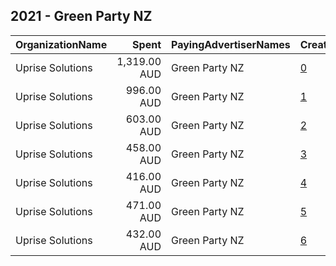 ## 2021 - Green Party NZ 
|OrganizationName|Spent|PayingAdvertiserNames|CreativeUrls|Impressions|Genders|AgeBrackets|CountryCodes|BillingAddresses|CandidateBallotInformation|
|:---|---:|:---|:---|---:|:---|:---|:---|:---|:---|
|Uprise Solutions|1,319.00 AUD|Green Party NZ|[0](https://www.snap.com/political-ads/asset/0821e220133a8b62470c333944225ffb4e2085a9b701eed013fad84b7170d2a6?mediaType=mp4)|492,419||18-30|new zealand|NZ|Green Party Housing|
|Uprise Solutions|996.00 AUD|Green Party NZ|[1](https://www.snap.com/political-ads/asset/35c464ef55e10c8219ca505b05434cb2865e686e7d11a333e823b88534ab0995?mediaType=mp4)|364,693||18-30|new zealand|NZ|Green Party Housing|
|Uprise Solutions|603.00 AUD|Green Party NZ|[2](https://www.snap.com/political-ads/asset/35c464ef55e10c8219ca505b05434cb2865e686e7d11a333e823b88534ab0995?mediaType=mp4)|247,819||18+|new zealand|NZ|Green Party Housing|
|Uprise Solutions|458.00 AUD|Green Party NZ|[3](https://www.snap.com/political-ads/asset/448ac674b358636232038116619544ec451f2d884872c6a32ebeeb2cf4b2a9cc?mediaType=mp4)|166,493||18-30|new zealand|NZ|Green Party Housing|
|Uprise Solutions|416.00 AUD|Green Party NZ|[4](https://www.snap.com/political-ads/asset/448ac674b358636232038116619544ec451f2d884872c6a32ebeeb2cf4b2a9cc?mediaType=mp4)|163,700||18+|new zealand|NZ|Green Party Housing|
|Uprise Solutions|471.00 AUD|Green Party NZ|[5](https://www.snap.com/political-ads/asset/a0781f85fe83ed1b1d55294dff510f1e7e6411c2a9894795cb8a624eccf4cc71?mediaType=mp4)|150,868||18+|new zealand|NZ|Green Party Housing|
|Uprise Solutions|432.00 AUD|Green Party NZ|[6](https://www.snap.com/political-ads/asset/bf4890716bca3e623843b7120d837ebea96a1cc072c9118adbfd95bfd7b2957b?mediaType=mp4)|115,240||18+|new zealand|NZ|Green Party Housing|
